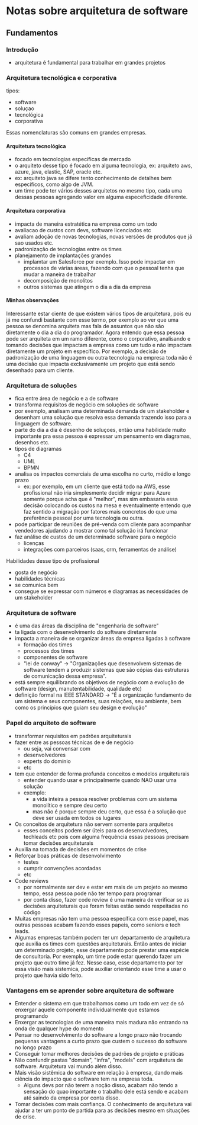 # Notas sobre arquitetura de software

## Fundamentos

### Introdução
- arquitetura é fundamental para trabalhar em grandes projetos

### Arquitetura tecnológica e corporativa
 tipos:
  - software
  - soluçao
  - tecnológica
  - corporativa

Essas nomenclaturas são comuns em grandes empresas.

#### Arquitetura tecnológica
- focado em tecnologias específicas de mercado
- o arquiteto desse tipo é focado em alguma tecnologia, ex: arquiteto aws, azure, java, elastic, SAP, oracle etc.
- ex: arquiteto java se difere tento conhecimento de detalhes bem específicos, como algo de JVM.
- um time pode ter vários desses arquitetos no mesmo tipo, cada uma dessas pessoas agregando valor em alguma especeficidade diferente.

#### Arquitetura corporativa
- impacta de maneira estratética na empresa como um todo
- avaliacao de custos com devs, software licenciados etc 
- avaliam adoção de novas tecnologias, novas versões de produtos que já sao usados etc.
- padronização de tecnologias entre os times
- planejamento de implantações grandes
  - implamtar um Salesforce por exemplo. Isso pode impactar em processos de várias áreas, fazendo com que o pessoal tenha que mudar a maneira de trabalhar
  - decomposiçào de monolitos
  - outros sistemas que atingem o dia a dia da empresa

#### Minhas observações
Interessante estar ciente de que existem vários tipos de arquitetura, pois eu já me confundi bastante com esse termo, por exemplo ao ver que uma pessoa se denomina arquiteta mas fala de assuntos que não são diretamente o dia a dia do programador. Agora entendo que essa pessoa pode ser arquiteta em um ramo diferente, como o corporativo, analisando e tomando decisões que impactam a empresa como um tudo e não impactam diretamente um projeto em específico. Por exemplo, a decisão de padronização de uma linguagem ou outra tecnologia na empresa toda não é uma decisão que impacta exclusivamente um projeto que está sendo desenhado para um cliente.

### Arquitetura de soluções
- fica entre área de negócio e a de software
- transforma requisitos de negócio em soluções de software
- por exemplo, analisam uma determinada demanda de um stakeholder e desenham uma solução que resolva essa demanda trazendo isso para a linguagem de software.
- parte do dia a dia é desenho de soluçoes, então uma habilidade muito importante pra essa pessoa é expressar um pensamento em diagramas, desenhos etc.
- tipos de diagramas
  - C4
  - UML
  - BPMN
- analisa os impactos comerciais de uma escolha no curto, médio e longo prazo
  - ex: por exemplo, em um cliente que está todo na AWS, esse profissional não iria simplesmente decidir migrar para Azure somente porque acha que é "melhor", mas sim embasaria essa decisão colocando os custos na mesa e eventualmente entendo que faz sentido a migração por fatores mais concretos do que uma preferência pessoal por uma tecnologia ou outra.
- pode participar de reuniões de pré-venda com cliente para acompanhar vendedores ajudando a mostrar como tal solução irá funcionar
- faz análise de custos de um determinado software para o negócio
  - licenças
  - integrações com parceiros (saas, crm, ferramentas de análise)

Habilidades desse tipo de profissional
- gosta de negócio
- habilidades técnicas
- se comunica bem
- consegue se expressar com números e diagramas as necessidades de um stakeholder

### Arquitetura de software
- é uma das áreas da disciplina de "engenharia de software"
- ta ligada com o desenvolvimento do software diretamente
- impacta a maneira de se organizar áreas da empresa ligadas à software
  - formação dos times
  - processos dos times
  - componentes de software
  - "lei de conway" -> "Organizações que desenvolvem sistemas de software tendem a produzir sistemas que são cópias das estruturas de comunicação dessa empresa".
- está sempre equilibrando os objetivos de negócio com a evolução de software (design, manutentabilidade, qualidade etc)
- definição formal na IEEE STANDARD
  -> "É a organização fundamento de um sistema e seus componentes, suas relações, seu ambiente, bem como os princípios que guiam seu design e evolução"

### Papel do arquiteto de software
- transformar requisitos em padrões arquiteturais
- fazer entre as pessoas técnicas de e de negócio
  - ou seja, vai convensar com
   - desenvolvedores
   - experts do domínio
   - etc
- tem que entender de forma profunda conceitos e modelos arquiteturais
  - entender quando usar e principalmente quando NAO usar uma solução
  - exemplo:
    - a vida inteira a pessoa resolver problemas com um sistema monolítico e sempre deu certo
    - mas não é porque sempre deu certo, que essa é a solução que deve ser usada em todos os lugares
- Os conceitos de arquitetura não servem somente para arquitetos
  - esses conceitos podem ser úteis para os desenvolvedores, techleads etc pois com alguma frequência essas pessoas precisam tomar decisões arquiteturais
- Auxilia na tomada de decisões em momentos de crise
- Reforçar boas práticas de desenvolvimento
  - testes
  - cumprir convenções acordadas
  - etc
- Code reviews
  - por normalmente ser dev e estar em mais de um projeto ao mesmo tempo, essa pessoa pode não ter tempo para programar
  - por conta disso, fazer code review é uma maneira de verificar se as decisões arquiteturais que foram feitas estão sendo respeitadas no código
- Muitas empresas não tem uma pessoa específica com esse papel, mas outras pessoas acabam fazendo esses papeis, como seniors e tech leads.
- Algumas empresas também podem ter um departamento de arquitetura que auxilia os times com questões arquiteturais. Então antes de iniciar um determinado projeto, esse departamento pode prestar uma espécie de consultoria. Por exemplo, um time pode estar querendo fazer um projeto que outro time já fez. Nesse caso, esse departamento por ter essa visão mais sistemica, pode auxiliar orientando esse time a usar o projeto que havia sido feito.

### Vantagens em se aprender sobre arquitetura de software
- Entender o sistema em que trabalhamos como um todo em vez de só enxergar aquele componente individualmente que estamos programando
- Enxergar as tecnologias de uma maneira mais madura não entrando na onda de qualquer hype do momento
- Pensar no desenvolvimento do software a longo prazo não trocando pequenas vantagens a curto prazo que custem o sucesso do software no longo prazo
- Conseguir tomar melhores decisões de padrões de projeto e práticas
- Não confundir pastas "domain", "infra", "models" com arquitetura de software. Arquitetura vai mundo além disso.
- Mais visão sistêmica do software em relação à empresa, dando mais ciência do impacto que o software tem na empresa toda.
  - Alguns devs por não terem a noção disso, acabam não tendo a sensação do quao importante o trabalho dele está sendo e acabam até saindo da empresa por conta disso.
- Tomar decisões com mais confiança. O conhecimento de arquitetura vai ajudar a ter um ponto de partida para as decisões mesmo em situações de crise.




